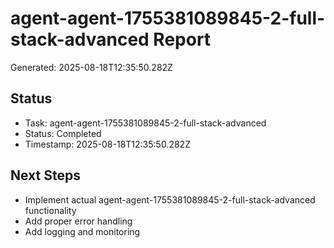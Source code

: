# agent-agent-1755381089845-2-full-stack-advanced Report

Generated: 2025-08-18T12:35:50.282Z

## Status
- Task: agent-agent-1755381089845-2-full-stack-advanced
- Status: Completed
- Timestamp: 2025-08-18T12:35:50.282Z

## Next Steps
- Implement actual agent-agent-1755381089845-2-full-stack-advanced functionality
- Add proper error handling
- Add logging and monitoring
